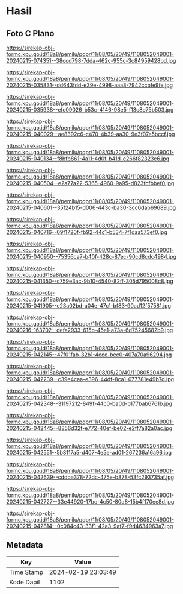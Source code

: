 # Hasil

## Foto C Plano

https://sirekap-obj-formc.kpu.go.id/18a8/pemilu/pdpr/11/08/05/20/49/1108052049001-20240215-074351--38ccd798-7dda-462c-955c-3c84959428bd.jpg

https://sirekap-obj-formc.kpu.go.id/18a8/pemilu/pdpr/11/08/05/20/49/1108052049001-20240215-035831--dd643fdd-e39e-4998-aaa8-7942ccbfe9fe.jpg

https://sirekap-obj-formc.kpu.go.id/18a8/pemilu/pdpr/11/08/05/20/49/1108052049001-20240215-035938--efc09026-b53c-4146-98e5-f13c8e75b503.jpg

https://sirekap-obj-formc.kpu.go.id/18a8/pemilu/pdpr/11/08/05/20/49/1108052049001-20240215-040029--ae8392c6-c470-4b39-aa30-9e3f07e5bccf.jpg

https://sirekap-obj-formc.kpu.go.id/18a8/pemilu/pdpr/11/08/05/20/49/1108052049001-20240215-040134--f8bfb861-4a11-4d0f-b41d-e266f82323e6.jpg

https://sirekap-obj-formc.kpu.go.id/18a8/pemilu/pdpr/11/08/05/20/49/1108052049001-20240215-040504--e2a77a22-5365-4960-9a95-d823fcfbbef0.jpg

https://sirekap-obj-formc.kpu.go.id/18a8/pemilu/pdpr/11/08/05/20/49/1108052049001-20240215-040601--35f24b15-d006-443c-ba30-3cc6dab69689.jpg

https://sirekap-obj-formc.kpu.go.id/18a8/pemilu/pdpr/11/08/05/20/49/1108052049001-20240215-040716--09f1720f-fb92-44c1-b534-7f1daa573ef0.jpg

https://sirekap-obj-formc.kpu.go.id/18a8/pemilu/pdpr/11/08/05/20/49/1108052049001-20240215-040950--75356ca7-b40f-428c-87ec-90cd8cdc4984.jpg

https://sirekap-obj-formc.kpu.go.id/18a8/pemilu/pdpr/11/08/05/20/49/1108052049001-20240215-041350--c759e3ac-9b10-4540-82ff-305d795008c8.jpg

https://sirekap-obj-formc.kpu.go.id/18a8/pemilu/pdpr/11/08/05/20/49/1108052049001-20240215-041905--c23a02bd-a04e-47c1-bf83-90ad12f57581.jpg

https://sirekap-obj-formc.kpu.go.id/18a8/pemilu/pdpr/11/08/05/20/49/1108052049001-20240216-163702--defa2933-615b-45e1-a73a-6d75245682b9.jpg

https://sirekap-obj-formc.kpu.go.id/18a8/pemilu/pdpr/11/08/05/20/49/1108052049001-20240215-042145--47f01fab-32b1-4cce-bec0-407a70a96294.jpg

https://sirekap-obj-formc.kpu.go.id/18a8/pemilu/pdpr/11/08/05/20/49/1108052049001-20240215-042239--c39e4caa-e396-44df-8ca1-077781e49b7d.jpg

https://sirekap-obj-formc.kpu.go.id/18a8/pemilu/pdpr/11/08/05/20/49/1108052049001-20240215-042348--31197212-849f-44c0-ba0d-b177bab6761b.jpg

https://sirekap-obj-formc.kpu.go.id/18a8/pemilu/pdpr/11/08/05/20/49/1108052049001-20240215-042445--8856d32f-e772-40ef-be02-e2ff7a82a0ac.jpg

https://sirekap-obj-formc.kpu.go.id/18a8/pemilu/pdpr/11/08/05/20/49/1108052049001-20240215-042551--5b8117a5-d407-4e5e-ad01-267236a16a96.jpg

https://sirekap-obj-formc.kpu.go.id/18a8/pemilu/pdpr/11/08/05/20/49/1108052049001-20240215-042639--cddba378-72dc-475e-b878-53fc293735af.jpg

https://sirekap-obj-formc.kpu.go.id/18a8/pemilu/pdpr/11/08/05/20/49/1108052049001-20240215-042727--33e44920-17bc-4c50-80d8-15b4f170ee8d.jpg

https://sirekap-obj-formc.kpu.go.id/18a8/pemilu/pdpr/11/08/05/20/49/1108052049001-20240215-042814--0c084c43-33f1-42a3-9af7-f9d4634963a7.jpg


## Metadata

| Key        | Value               |
| ---------- | ------------------- |
| Time Stamp | 2024-02-19 23:03:49 |
| Kode Dapil | 1102                |



